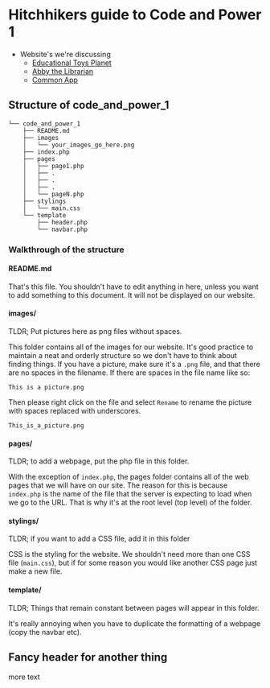 # Hitchhikers guide to Code and Power 1

* Website's we're discussing
  * [Educational Toys Planet](https://www.educationaltoysplanet.com/)
  * [Abby the Librarian](http://www.abbythelibrarian.com/)
  * [Common App](http://www.commonapp.org/faq)

## Structure of code_and_power_1
```
└── code_and_power_1
    ├── README.md
    ├── images
    │   └── your_images_go_here.png
    ├── index.php
    ├── pages
    │   ├── page1.php
    │   ├── .
    │   ├── .
    │   ├── .
    │   └── pageN.php
    ├── stylings
    │   └── main.css
    └── template
        ├── header.php
        └── navbar.php
```
### Walkthrough of the structure

#### README.md

That's this file. You shouldn't have to edit anything in here, unless you want to add something to this document. It will not be displayed on our website. 

#### images/

TLDR; Put pictures here as png files without spaces. 

This folder contains all of the images for our website. It's good practice to maintain a neat and orderly structure so we don't have to think about finding things. If you have a picture, make sure it's a `.png` file, and that there are no spaces in the filename. If there are spaces in the file name like so:

`This is a picture.png`

Then please right click on the file and select `Rename` to rename the picture with spaces replaced with underscores.

`This_is_a_picture.png`

#### pages/

TLDR; to add a webpage, put the php file in this folder.

With the exception of `index.php`, the pages folder contains all of the web pages that we will have on our site. The reason for this is because `index.php` is the name of the file that the server is expecting to load when we go to the URL. That is why it's at the root level (top level) of the folder. 

#### stylings/

TLDR; if you want to add a CSS file, add it in this folder

CSS is the styling for the website. We shouldn't need more than one CSS file (`main.css`), but if for some reason you would like another CSS page just make a new file. 


#### template/

TLDR; Things that remain constant between pages will appear in this folder.

It's really annoying when you have to duplicate the formatting of a webpage (copy the navbar etc). 


## Fancy header for another thing
more text
